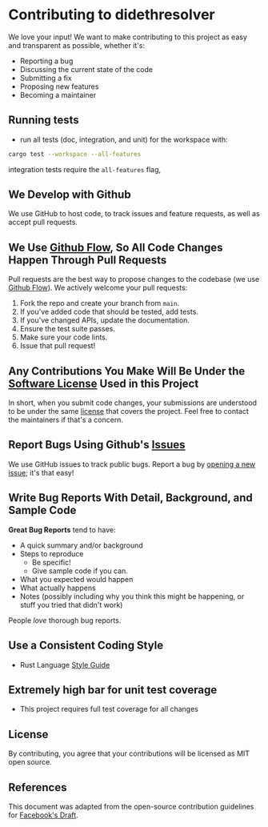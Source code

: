# Contributing to didethresolver

We love your input! We want to make contributing to this project as easy and
transparent as possible, whether it's:

- Reporting a bug
- Discussing the current state of the code
- Submitting a fix
- Proposing new features
- Becoming a maintainer

## Running tests

- run all tests (doc, integration, and unit) for the workspace with:

```bash
cargo test --workspace --all-features
```

integration tests require the `all-features` flag,

## We Develop with Github

We use GitHub to host code, to track issues and feature requests, as well as
accept pull requests.

## We Use [Github Flow](https://guides.github.com/introduction/flow/index.html), So All Code Changes Happen Through Pull Requests

Pull requests are the best way to propose changes to the codebase (we use
[Github Flow](https://guides.github.com/introduction/flow/index.html)). We
actively welcome your pull requests:

1. Fork the repo and create your branch from `main`.
2. If you've added code that should be tested, add tests.
3. If you've changed APIs, update the documentation.
4. Ensure the test suite passes.
5. Make sure your code lints.
6. Issue that pull request!

## Any Contributions You Make Will Be Under the [Software License](LICENSE.md) Used in this Project

In short, when you submit code changes, your submissions are understood to be
under the same [license](LICENSE.md) that covers the project. Feel free to
contact the maintainers if that's a concern.

## Report Bugs Using Github's [Issues](https://github.com/xmtp/didethresolver/issues)

We use GitHub issues to track public bugs. Report a bug by
[opening a new issue](https://github.com/xmtp/didethresolver/issues); it's that
easy!

## Write Bug Reports With Detail, Background, and Sample Code

**Great Bug Reports** tend to have:

- A quick summary and/or background
- Steps to reproduce
  - Be specific!
  - Give sample code if you can.
- What you expected would happen
- What actually happens
- Notes (possibly including why you think this might be happening, or stuff you
  tried that didn't work)

People _love_ thorough bug reports.

## Use a Consistent Coding Style

- Rust Language
  [Style Guide](https://doc.rust-lang.org/beta/style-guide/index.html)

## Extremely high bar for unit test coverage

- This project requires full test coverage for all changes

## License

By contributing, you agree that your contributions will be licensed as MIT open
source.

## References

This document was adapted from the open-source contribution guidelines for
[Facebook's Draft](https://github.com/facebook/draft-js).
